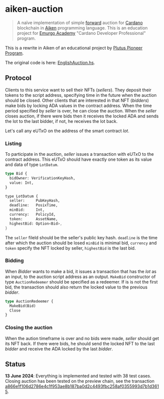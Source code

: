 # aiken-auction

> A naïve implementation of simple
> [forward](https://en.wikipedia.org/wiki/Forward_auction)
> auction for
> [Cardano](https://cardano.org/)
> blockchain in
> [Aiken](https://aiken-lang.org/)
> programming language.
> This is an education project for
> [Emurgo Academy](https://education.emurgo.io/)
> "Cardano Developer Professional" program.

This is a rewrite in Aiken of an educational project by
[Plutus Pioneer Program](https://plutus-pioneer-program.readthedocs.io/en/latest/pioneer/week1.html).

The original code is here:
[EnglishAuction.hs](https://github.com/input-output-hk/plutus-pioneer-program/blob/second-iteration/code/week01/src/Week01/EnglishAuction.hs).

## Protocol

Clients to this service want to sell their NFTs (*sellers*).
They deposit their tokens to the script address, specifying time in the future when the auction
should be closed.
Other clients that are interested in that NFT (*bidders*) make bids by locking ADA values in the contract address.
When the time period specified by *seller* is over, he can close the auction.
When the *seller* closes auction, if there were bids then it receives the locked ADA and sends the lot to the last bidder,
if not, he receives the lot back.

Let's call any eUTxO on the address of the smart contract *lot*.

### Listing

To participate in the auction, *seller* issues a transaction with eUTxO to the contract address.
This eUTxO should have exactly one token as its value and data of type `LotDatum`.

```Rust
type Bid {
  bidOwner: VerificationKeyHash,
  value: Int,
}

type LotDatum {
  seller:     PubKeyHash,
  deadline:   PosixTime,
  minBid:     Int,
  currency:   PolicyId,
  token:      AssetName,
  highestBid: Option<Bid>,
}
```

The `seller` fileld should be the seller's public key hash.
`deadline` is the time after which the auction should be losed
`minBid` is minimal bid,
`currency` and `token` specify the NFT locked by seller,
`highestBid` is the last bid.

### Bidding

When *Bidder* wants to make a bid, it issues a transaction
that has the *lot* as an input, to the auction script address as an output.
`MakeBid` constructor of type `AuctionRedeemer` should be specified as a redeemer.
If is is not the first bid, the transaction should also return the locked value to
the previous *bidder*.

```Rust
type AuctionRedeemer {
  MakeBid(Bid)
  Close
}
```

### Closing the auction

When the aution timeframe is over and no bids were made, *seller* should get its NFT back.
If there were bids, he should send the locked NFT to the last *bidder* and receive
the ADA locked by the last *bidder*.

## Status

**13 June 2024**: Everything is implemented and tested with 38 test cases.
Closing auction has been tested on the preview chain, see the transaction
[a866e1f106d2786e4c1f953ae8b187ba0d2c4493fbc258af0355993d7b1d3615](https://preview.cardanoscan.io/transaction/a866e1f106d2786e4c1f953ae8b187ba0d2c4493fbc258af0355993d7b1d3615).

